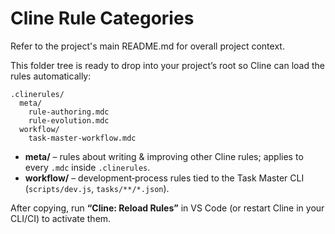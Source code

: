 # Cline Rule Categories

Refer to the project's main README.md for overall project context.

This folder tree is ready to drop into your project’s root so Cline can load the rules automatically:

```
.clinerules/
  meta/
    rule-authoring.mdc
    rule-evolution.mdc
  workflow/
    task-master-workflow.mdc
```

- **meta/** – rules about writing & improving other Cline rules; applies to every `.mdc` inside `.clinerules`.
- **workflow/** – development‑process rules tied to the Task Master CLI (`scripts/dev.js`, `tasks/**/*.json`).

After copying, run **“Cline: Reload Rules”** in VS Code (or restart Cline in your CLI/CI) to activate them.
